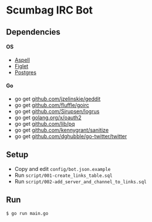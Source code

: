 # Scumbag IRC Bot

## Dependencies

#### OS
* [Aspell](http://aspell.net/)
* [Figlet](http://www.figlet.org/)
* [Postgres](https://www.postgresql.org/)

#### Go
* go get [github.com/jzelinskie/geddit](https://github.com/jzelinskie/geddit)
* go get [github.com/fluffle/goirc](https://github.com/fluffle/goirc)
* go get [github.com/Sirupsen/logrus](https://github.com/Sirupsen/logrus)
* go get [golang.org/x/oauth2](https://godoc.org/golang.org/x/oauth2)
* go get [github.com/lib/pq](https://github.com/lib/pq)
* go get [github.com/kennygrant/sanitize](https://github.com/kennygrant/sanitize)
* go get [github.com/dghubble/go-twitter/twitter](https://github.com/dghubble/go-twitter)

## Setup

* Copy and edit `config/bot.json.example`
* Run `script/001-create_links_table.sql`
* Run `script/002-add_server_and_channel_to_links.sql`

## Run

`$ go run main.go`
